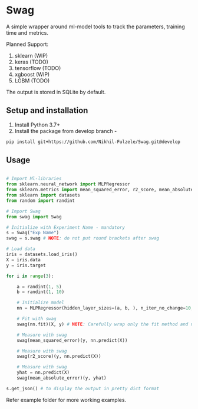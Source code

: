 # Swag

A simple wrapper around ml-model tools to track the parameters, training time and metrics.

Planned Support: 
1. sklearn (WIP)
2. keras (TODO)
3. tensorflow (TODO)
4. xgboost (WIP)
5. LGBM (TODO)

The output is stored in SQLite by default.

## Setup and installation
1. Install Python 3.7+
2. Install the package from develop branch - 
```bash
pip install git+https://github.com/Nikhil-Fulzele/Swag.git@develop
```

## Usage 
```python

# Import Ml-libraries
from sklearn.neural_network import MLPRegressor
from sklearn.metrics import mean_squared_error, r2_score, mean_absolute_error
from sklearn import datasets
from random import randint

# Import Swag
from swag import Swag

# Initialize with Experiment Name - mandatory
s = Swag("Exp Name") 
swag = s.swag # NOTE: do not put round brackets after swag 

# Load data
iris = datasets.load_iris()
X = iris.data
y = iris.target

for i in range(3):

    a = randint(1, 5)
    b = randint(1, 10)

    # Initialize model
    nn = MLPRegressor(hidden_layer_sizes=(a, b, ), n_iter_no_change=10, activation="tanh", max_iter=10)

    # Fit with swag
    swag(nn.fit)(X, y) # NOTE: Carefully wrap only the fit method and not the parameters

    # Measure with swag
    swag(mean_squared_error)(y, nn.predict(X))

    # Measure with swag
    swag(r2_score)(y, nn.predict(X))

    # Measure with swag
    yhat = nn.predict(X)
    swag(mean_absolute_error)(y, yhat)

s.get_json() # to display the output in pretty dict format

```
Refer example folder for more working examples.